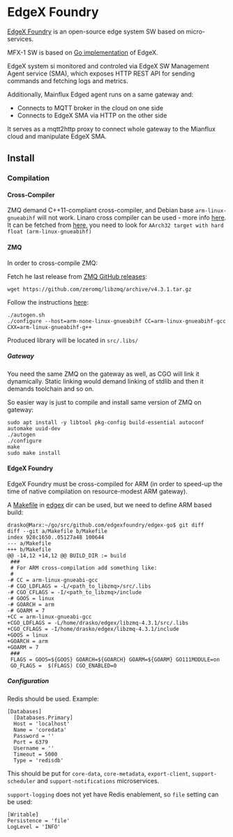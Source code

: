 # EdgeX Foundry
[EdgeX Foundry](https://www.edgexfoundry.org/) is an open-source edge system SW based on micro-services.

MFX-1 SW is based on [Go implementation](https://github.com/edgexfoundry/edgex-go) of EdgeX.

EdgeX system si monitored and controled via EdgeX SW Management Agent service (SMA),
which exposes HTTP REST API for sending commands and fetching logs and metrics.

Additionally, Mainflux Edged agent runs on a same gateway and:
- Connects to MQTT broker in the cloud on one side
- Connects to EdgeX SMA via HTTP on the other side

It serves as a mqtt2http proxy to connect whole gateway to the Mianflux cloud and manipulate EdgeX SMA.

## Install
### Compilation
#### Cross-Compiler
ZMQ demand C++11-compliant cross-compiler, and Debian base `arm-linux-gnueabihf` will not work.
Linaro cross compiler can be used - more info [here](https://www.linaro.org/downloads/).
It can be fetched from [here](https://developer.arm.com/tools-and-software/open-source-software/developer-tools/gnu-toolchain/gnu-a/downloads),
you need to look for `AArch32 target with hard float (arm-linux-gnueabihf)`

#### ZMQ
In order to cross-compile ZMQ:

Fetch he last release from [ZMQ GitHub releases](https://github.com/zeromq/libzmq/releases):
```
wget https://github.com/zeromq/libzmq/archive/v4.3.1.tar.gz
```

Follow the instructions [here](http://zeromq.org/build:arm):
```
./autogen.sh
./configure --host=arm-none-linux-gnueabihf CC=arm-linux-gnueabihf-gcc CXX=arm-linux-gnueabihf-g++
```

Produced library will be located in `src/.libs/`

##### Gateway
You need the same ZMQ on the gateway as well, as CGO will link it dynamically.
Static linking would demand linking of stdlib and then it demands toolchain and so on.

So easier way is just to compile and install same version of ZMQ on gateway:

```
sudo apt install -y libtool pkg-config build-essential autoconf automake uuid-dev
./autogen
./configure
make
sudo make install
```



#### EdgeX Foundry
EdgeX Foundry must be cross-compiled for ARM (in order to speed-up the time of native compilation on resource-modest ARM gateway).

A [Makefile](edgex/Makefile) in [edgex](edgex) dir can be used, but we need to define ARM based build:
```
drasko@Marx:~/go/src/github.com/edgexfoundry/edgex-go$ git diff
diff --git a/Makefile b/Makefile
index 928c1650..05127a48 100644
--- a/Makefile
+++ b/Makefile
@@ -14,12 +14,12 @@ BUILD_DIR := build
 ###
 # For ARM cross-compilation add something like:
 #
-# CC = arm-linux-gnueabi-gcc
-# CGO_LDFLAGS = -L/<path_to_libzmq>/src/.libs
-# CGO_CFLAGS = -I/<path_to_libzmq>/include
-# GOOS = linux
-# GOARCH = arm
-# GOARM = 7
+CC = arm-linux-gnueabi-gcc
+CGO_LDFLAGS = -L/home/drasko/edgex/libzmq-4.3.1/src/.libs
+CGO_CFLAGS = -I/home/drasko/edgex/libzmq-4.3.1/include
+GOOS = linux
+GOARCH = arm
+GOARM = 7
 ###
 FLAGS = GOOS=${GOOS} GOARCH=${GOARCH} GOARM=${GOARM} GO111MODULE=on
 GO_FLAGS =  $(FLAGS) CGO_ENABLED=0 
```

##### Configuration
Redis should be used. Example:
```
[Databases]
  [Databases.Primary]
  Host = 'localhost'
  Name = 'coredata'
  Password = ''
  Port = 6379
  Username = ''
  Timeout = 5000
  Type = 'redisdb'
```

This should be put for `core-data`, `core-metadata`, `export-client`, `support-scheduler` and `support-notifications` microservices.

`support-logging` does not yet have Redis enablement, so `file` setting can be used:

```
[Writable]
Persistence = 'file'
LogLevel = 'INFO'
```